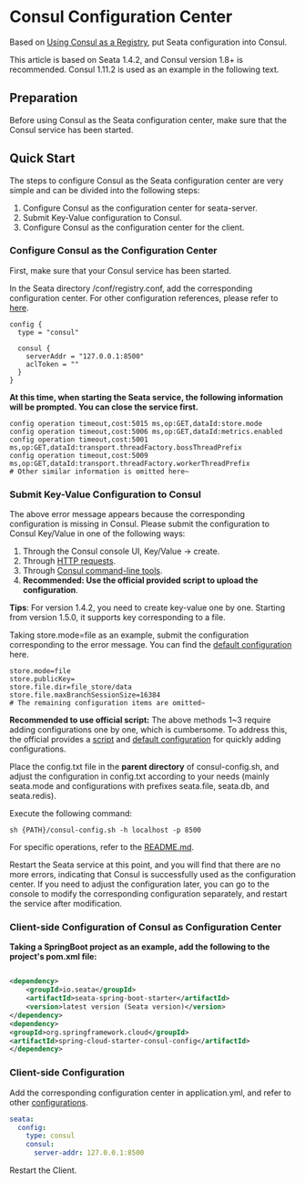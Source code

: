 # Consul Configuration Center

Based on [Using Consul as a Registry](http://seata.io/en-us/docs/user/registry/consul.html), put Seata configuration into Consul.

This article is based on Seata 1.4.2, and Consul version 1.8+ is recommended. Consul 1.11.2 is used as an example in the following text.

## Preparation

Before using Consul as the Seata configuration center, make sure that the Consul service has been started.

## Quick Start

The steps to configure Consul as the Seata configuration center are very simple and can be divided into the following steps:

1. Configure Consul as the configuration center for seata-server.
2. Submit Key-Value configuration to Consul.
3. Configure Consul as the configuration center for the client.

### Configure Consul as the Configuration Center

First, make sure that your Consul service has been started.

In the Seata directory /conf/registry.conf, add the corresponding configuration center. For other configuration references, please refer to [here](https://github.com/seata/seata/blob/1.4.2/script/server/config/registry.conf).

```
config {
  type = "consul"

  consul {
    serverAddr = "127.0.0.1:8500"
    aclToken = ""
  }
}
```

**At this time, when starting the Seata service, the following information will be prompted. You can close the service first.**

```
config operation timeout,cost:5015 ms,op:GET,dataId:store.mode
config operation timeout,cost:5006 ms,op:GET,dataId:metrics.enabled
config operation timeout,cost:5001 ms,op:GET,dataId:transport.threadFactory.bossThreadPrefix
config operation timeout,cost:5009 ms,op:GET,dataId:transport.threadFactory.workerThreadPrefix
# Other similar information is omitted here~
```

### Submit Key-Value Configuration to Consul

The above error message appears because the corresponding configuration is missing in Consul. Please submit the configuration to Consul Key/Value in one of the following ways:

1. Through the Consul console UI, Key/Value -> create.
2. Through [HTTP requests](https://www.consul.io/api-docs/kv).
3. Through [Consul command-line tools](https://www.consul.io/commands/kv).
4. **Recommended: Use the official provided script to upload the configuration**.

**Tips**: For version 1.4.2, you need to create key-value one by one. Starting from version 1.5.0, it supports key corresponding to a file.

Taking store.mode=file as an example, submit the configuration corresponding to the error message. You can find the [default configuration](https://github.com/seata/seata/blob/1.4.2/script/config-center/config.txt) here.

```properties
store.mode=file
store.publicKey=
store.file.dir=file_store/data
store.file.maxBranchSessionSize=16384
# The remaining configuration items are omitted~
```

**Recommended to use official script:** The above methods 1~3 require adding configurations one by one, which is cumbersome. To address this, the official provides a [script](https://github.com/seata/seata/blob/1.4.2/script/config-center/consul/consul-config.sh) and [default configuration](https://github.com/seata/seata/blob/1.4.2/script/config-center/config.txt) for quickly adding configurations.

Place the config.txt file in the **parent directory** of consul-config.sh, and adjust the configuration in config.txt according to your needs (mainly seata.mode and configurations with prefixes seata.file, seata.db, and seata.redis).

Execute the following command:

```shell
sh {PATH}/consul-config.sh -h localhost -p 8500
```

For specific operations, refer to the [README.md](https://github.com/seata/seata/blob/1.4.2/script/config-center/README.md).

Restart the Seata service at this point, and you will find that there are no more errors, indicating that Consul is successfully used as the configuration center. If you need to adjust the configuration later, you can go to the console to modify the corresponding configuration separately, and restart the service after modification.

### Client-side Configuration of Consul as Configuration Center

**Taking a SpringBoot project as an example, add the following to the project's pom.xml file:**

```xml

<dependency>
    <groupId>io.seata</groupId>
    <artifactId>seata-spring-boot-starter</artifactId>
    <version>latest version (Seata version)</version>
</dependency>
<dependency>
<groupId>org.springframework.cloud</groupId>
<artifactId>spring-cloud-starter-consul-config</artifactId>
</dependency>
```

### Client-side Configuration

Add the corresponding configuration center in application.yml, and refer to other [configurations](https://github.com/seata/seata/blob/develop/script/client/spring/application.yml).

```yaml
seata:
  config:
    type: consul
    consul:
      server-addr: 127.0.0.1:8500
```

Restart the Client.
